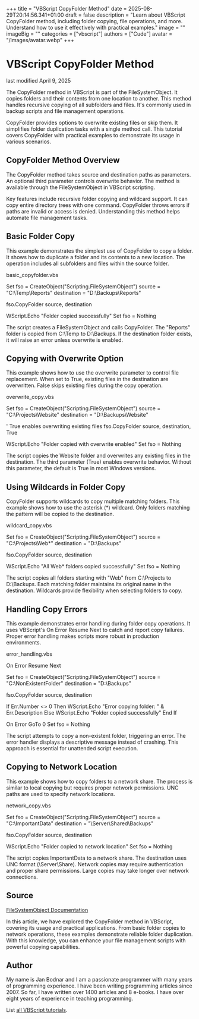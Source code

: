 +++
title = "VBScript CopyFolder Method"
date = 2025-08-29T20:14:56.341+01:00
draft = false
description = "Learn about VBScript CopyFolder method, including folder copying, file operations, and more. Understand how to use it effectively with practical examples."
image = ""
imageBig = ""
categories = ["vbscript"]
authors = ["Cude"]
avatar = "/images/avatar.webp"
+++

# VBScript CopyFolder Method

last modified April 9, 2025

The CopyFolder method in VBScript is part of the
FileSystemObject. It copies folders and their contents from one
location to another. This method handles recursive copying of all subfolders and
files. It's commonly used in backup scripts and file management operations.

CopyFolder provides options to overwrite existing files or skip
them. It simplifies folder duplication tasks with a single method call. This
tutorial covers CopyFolder with practical examples to demonstrate
its usage in various scenarios.

## CopyFolder Method Overview

The CopyFolder method takes source and destination paths as
parameters. An optional third parameter controls overwrite behavior. The method
is available through the FileSystemObject in VBScript scripting.

Key features include recursive folder copying and wildcard support. It can copy
entire directory trees with one command. CopyFolder throws errors if
paths are invalid or access is denied. Understanding this method helps automate
file management tasks.

## Basic Folder Copy

This example demonstrates the simplest use of CopyFolder to copy a
folder. It shows how to duplicate a folder and its contents to a new location.
The operation includes all subfolders and files within the source folder.

basic_copyfolder.vbs
  

Set fso = CreateObject("Scripting.FileSystemObject")
source = "C:\Temp\Reports"
destination = "D:\Backups\Reports"

fso.CopyFolder source, destination

WScript.Echo "Folder copied successfully"
Set fso = Nothing

The script creates a FileSystemObject and calls
CopyFolder. The "Reports" folder is copied from C:\Temp to
D:\Backups. If the destination folder exists, it will raise an error unless
overwrite is enabled.

## Copying with Overwrite Option

This example shows how to use the overwrite parameter to control file
replacement. When set to True, existing files in the destination are
overwritten. False skips existing files during the copy operation.

overwrite_copy.vbs
  

Set fso = CreateObject("Scripting.FileSystemObject")
source = "C:\Projects\Website"
destination = "D:\Backups\Website"

' True enables overwriting existing files
fso.CopyFolder source, destination, True

WScript.Echo "Folder copied with overwrite enabled"
Set fso = Nothing

The script copies the Website folder and overwrites any existing files in the
destination. The third parameter (True) enables overwrite behavior. Without this
parameter, the default is True in most Windows versions.

## Using Wildcards in Folder Copy

CopyFolder supports wildcards to copy multiple matching folders.
This example shows how to use the asterisk (*) wildcard. Only folders matching
the pattern will be copied to the destination.

wildcard_copy.vbs
  

Set fso = CreateObject("Scripting.FileSystemObject")
source = "C:\Projects\Web*"
destination = "D:\Backups"

fso.CopyFolder source, destination

WScript.Echo "All Web* folders copied successfully"
Set fso = Nothing

The script copies all folders starting with "Web" from C:\Projects to D:\Backups.
Each matching folder maintains its original name in the destination. Wildcards
provide flexibility when selecting folders to copy.

## Handling Copy Errors

This example demonstrates error handling during folder copy operations. It uses
VBScript's On Error Resume Next to catch and report copy failures.
Proper error handling makes scripts more robust in production environments.

error_handling.vbs
  

On Error Resume Next

Set fso = CreateObject("Scripting.FileSystemObject")
source = "C:\NonExistentFolder"
destination = "D:\Backups"

fso.CopyFolder source, destination

If Err.Number &lt;&gt; 0 Then
    WScript.Echo "Error copying folder: " &amp; Err.Description
Else
    WScript.Echo "Folder copied successfully"
End If

On Error GoTo 0
Set fso = Nothing

The script attempts to copy a non-existent folder, triggering an error. The
error handler displays a descriptive message instead of crashing. This approach
is essential for unattended script execution.

## Copying to Network Location

This example shows how to copy folders to a network share. The process is
similar to local copying but requires proper network permissions. UNC paths are
used to specify network locations.

network_copy.vbs
  

Set fso = CreateObject("Scripting.FileSystemObject")
source = "C:\ImportantData"
destination = "\\Server\Shared\Backups"

fso.CopyFolder source, destination

WScript.Echo "Folder copied to network location"
Set fso = Nothing

The script copies ImportantData to a network share. The destination uses UNC
format (\\Server\Share). Network copies may require authentication and proper
share permissions. Large copies may take longer over network connections.

## Source

[FileSystemObject Documentation](https://learn.microsoft.com/en-us/previous-versions/windows/internet-explorer/ie-developer/scripting-articles/6kxy1a51(v=vs.84))

In this article, we have explored the CopyFolder method in VBScript,
covering its usage and practical applications. From basic folder copies to
network operations, these examples demonstrate reliable folder duplication. With
this knowledge, you can enhance your file management scripts with powerful
copying capabilities.

## Author

My name is Jan Bodnar and I am a passionate programmer with many years of
programming experience. I have been writing programming articles since 2007. So
far, I have written over 1400 articles and 8 e-books. I have over eight years of
experience in teaching programming.

List [all VBScript tutorials](/vbscript/).